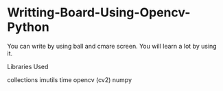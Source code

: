 # Writting-Board-Using-Opencv-Python


You can write by using ball and cmare screen.
You will learn a lot by using it.


Libraries Used

collections
imutils
time
opencv (cv2)
numpy
